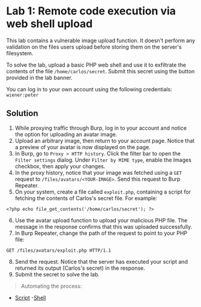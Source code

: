 # Lab 1: Remote code execution via web shell upload

This lab contains a vulnerable image upload function. It doesn't perform any validation on the files users upload before storing them on the server's filesystem.

To solve the lab, upload a basic PHP web shell and use it to exfiltrate the contents of the file `/home/carlos/secret`. Submit this secret using the button provided in the lab banner.

You can log in to your own account using the following credentials: `wiener:peter`

## Solution
1. While proxying traffic through Burp, log in to your account and notice the option for uploading an avatar image.
2. Upload an arbitrary image, then return to your account page. Notice that a preview of your avatar is now displayed on the page.
3. In Burp, go to `Proxy > HTTP history`. Click the filter bar to open the `Filter settings` dialog. Under `Filter by MIME type`, enable the Images checkbox, then apply your changes.
4. In the proxy history, notice that your image was fetched using a `GET` request to `/files/avatars/<YOUR-IMAGE>`. Send this request to Burp Repeater.
5. On your system, create a file called `exploit.php`, containing a script for fetching the contents of Carlos's secret file. For example:
```
<?php echo file_get_contents('/home/carlos/secret'); ?>
```
6. Use the avatar upload function to upload your malicious PHP file. The message in the response confirms that this was uploaded successfully.
7. In Burp Repeater, change the path of the request to point to your PHP file:
```
GET /files/avatars/exploit.php HTTP/1.1
```
8. Send the request. Notice that the server has executed your script and returned its output (Carlos's secret) in the response.
9. Submit the secret to solve the lab.

> Automating the process: 
- [Script](https://github.com/darshannn10/PortSwiggers-Web-Sec-Academy/blob/main/File%20Upload%20Vulnerabilities/lab-01/lab-01-script.py)
-[Shell](https://github.com/darshannn10/PortSwiggers-Web-Sec-Academy/blob/main/File%20Upload%20Vulnerabilities/lab-01/lab-01-shell.py)

